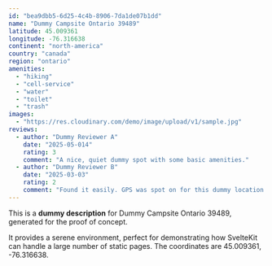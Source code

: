 ```yaml
---
id: "bea9dbb5-6d25-4c4b-8906-7da1de07b1dd"
name: "Dummy Campsite Ontario 39489"
latitude: 45.009361
longitude: -76.316638
continent: "north-america"
country: "canada"
region: "ontario"
amenities:
  - "hiking"
  - "cell-service"
  - "water"
  - "toilet"
  - "trash"
images:
  - "https://res.cloudinary.com/demo/image/upload/v1/sample.jpg"
reviews:
  - author: "Dummy Reviewer A"
    date: "2025-05-014"
    rating: 3
    comment: "A nice, quiet dummy spot with some basic amenities."
  - author: "Dummy Reviewer B"
    date: "2025-03-03"
    rating: 2
    comment: "Found it easily. GPS was spot on for this dummy location."
---
```


This is a **dummy description** for Dummy Campsite Ontario 39489, generated for the proof of concept.

It provides a serene environment, perfect for demonstrating how SvelteKit can handle a large number of static pages. The coordinates are 45.009361, -76.316638.
